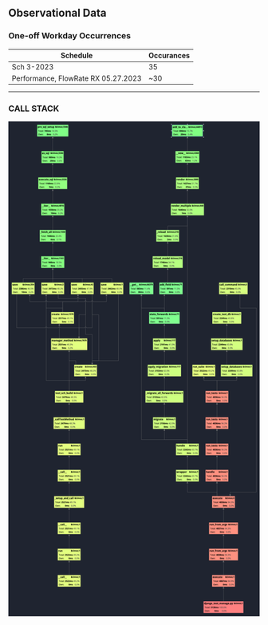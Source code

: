 
## Observational Data

### One-off Workday Occurrences

| Schedule                            | Occurances |
|-------------------------------------|------------|
| Sch 3-2023                          | 35         |
| Performance, FlowRate RX 05.27.2023 | ~30        |
-----------------------------------------------------



### CALL STACK
![img.png](img.png)


